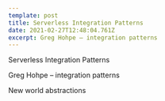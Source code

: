 ```yaml
---
template: post
title: Serverless Integration Patterns
date: 2021-02-27T12:48:04.761Z
excerpt: Greg Hohpe – integration patterns
---
```

Serverless Integration Patterns

Greg Hohpe – integration patterns 

New world abstractions
